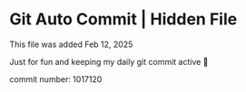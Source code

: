 # Git Auto Commit | Hidden File

This file was added Feb 12, 2025

Just for fun and keeping my daily git commit active 🤪

commit number: 1017120
